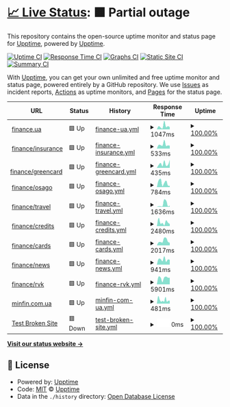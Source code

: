 # [📈 Live Status](https://upptime.github.io/upptime): <!--live status--> **🟧 Partial outage**

This repository contains the open-source uptime monitor and status page for [Upptime](https://upptime.js.org), powered by [Upptime](https://github.com/upptime/upptime).

[![Uptime CI](https://github.com/fresherr/treeum-uptime/workflows/Uptime%20CI/badge.svg)](https://github.com/fresherr/treeum-uptime/actions?query=workflow%3A%22Uptime+CI%22)
[![Response Time CI](https://github.com/fresherr/treeum-uptime/workflows/Response%20Time%20CI/badge.svg)](https://github.com/fresherr/treeum-uptime/actions?query=workflow%3A%22Response+Time+CI%22)
[![Graphs CI](https://github.com/fresherr/treeum-uptime/workflows/Graphs%20CI/badge.svg)](https://github.com/fresherr/treeum-uptime/actions?query=workflow%3A%22Graphs+CI%22)
[![Static Site CI](https://github.com/fresherr/treeum-uptime/workflows/Static%20Site%20CI/badge.svg)](https://github.com/fresherr/treeum-uptime/actions?query=workflow%3A%22Static+Site+CI%22)
[![Summary CI](https://github.com/fresherr/treeum-uptime/workflows/Summary%20CI/badge.svg)](https://github.com/fresherr/treeum-uptime/actions?query=workflow%3A%22Summary+CI%22)

With [Upptime](https://upptime.js.org), you can get your own unlimited and free uptime monitor and status page, powered entirely by a GitHub repository. We use [Issues](https://github.com/upptime/upptime/issues) as incident reports, [Actions](https://github.com/fresherr/treeum-uptime/actions) as uptime monitors, and [Pages](https://upptime.github.io/upptime) for the status page.

<!--start: status pages-->
<!-- This summary is generated by Upptime (https://github.com/upptime/upptime) -->
<!-- Do not edit this manually, your changes will be overwritten -->
<!-- prettier-ignore -->
| URL | Status | History | Response Time | Uptime |
| --- | ------ | ------- | ------------- | ------ |
| <img alt="" src="https://favicons.githubusercontent.com/finance.ua" height="13"> [finance.ua](https://finance.ua) | 🟩 Up | [finance-ua.yml](https://github.com/fresherr/treeum-uptime/commits/HEAD/history/finance-ua.yml) | <details><summary><img alt="Response time graph" src="./graphs/finance-ua/response-time-week.png" height="20"> 1047ms</summary><br><a href="https://fresherr.github.io/treeum-uptime/history/finance-ua"><img alt="Response time 769" src="https://img.shields.io/endpoint?url=https%3A%2F%2Fraw.githubusercontent.com%2Ffresherr%2Ftreeum-uptime%2FHEAD%2Fapi%2Ffinance-ua%2Fresponse-time.json"></a><br><a href="https://fresherr.github.io/treeum-uptime/history/finance-ua"><img alt="24-hour response time 741" src="https://img.shields.io/endpoint?url=https%3A%2F%2Fraw.githubusercontent.com%2Ffresherr%2Ftreeum-uptime%2FHEAD%2Fapi%2Ffinance-ua%2Fresponse-time-day.json"></a><br><a href="https://fresherr.github.io/treeum-uptime/history/finance-ua"><img alt="7-day response time 1047" src="https://img.shields.io/endpoint?url=https%3A%2F%2Fraw.githubusercontent.com%2Ffresherr%2Ftreeum-uptime%2FHEAD%2Fapi%2Ffinance-ua%2Fresponse-time-week.json"></a><br><a href="https://fresherr.github.io/treeum-uptime/history/finance-ua"><img alt="30-day response time 769" src="https://img.shields.io/endpoint?url=https%3A%2F%2Fraw.githubusercontent.com%2Ffresherr%2Ftreeum-uptime%2FHEAD%2Fapi%2Ffinance-ua%2Fresponse-time-month.json"></a><br><a href="https://fresherr.github.io/treeum-uptime/history/finance-ua"><img alt="1-year response time 769" src="https://img.shields.io/endpoint?url=https%3A%2F%2Fraw.githubusercontent.com%2Ffresherr%2Ftreeum-uptime%2FHEAD%2Fapi%2Ffinance-ua%2Fresponse-time-year.json"></a></details> | <details><summary><a href="https://fresherr.github.io/treeum-uptime/history/finance-ua">100.00%</a></summary><a href="https://fresherr.github.io/treeum-uptime/history/finance-ua"><img alt="All-time uptime 100.00%" src="https://img.shields.io/endpoint?url=https%3A%2F%2Fraw.githubusercontent.com%2Ffresherr%2Ftreeum-uptime%2FHEAD%2Fapi%2Ffinance-ua%2Fuptime.json"></a><br><a href="https://fresherr.github.io/treeum-uptime/history/finance-ua"><img alt="24-hour uptime 100.00%" src="https://img.shields.io/endpoint?url=https%3A%2F%2Fraw.githubusercontent.com%2Ffresherr%2Ftreeum-uptime%2FHEAD%2Fapi%2Ffinance-ua%2Fuptime-day.json"></a><br><a href="https://fresherr.github.io/treeum-uptime/history/finance-ua"><img alt="7-day uptime 100.00%" src="https://img.shields.io/endpoint?url=https%3A%2F%2Fraw.githubusercontent.com%2Ffresherr%2Ftreeum-uptime%2FHEAD%2Fapi%2Ffinance-ua%2Fuptime-week.json"></a><br><a href="https://fresherr.github.io/treeum-uptime/history/finance-ua"><img alt="30-day uptime 100.00%" src="https://img.shields.io/endpoint?url=https%3A%2F%2Fraw.githubusercontent.com%2Ffresherr%2Ftreeum-uptime%2FHEAD%2Fapi%2Ffinance-ua%2Fuptime-month.json"></a><br><a href="https://fresherr.github.io/treeum-uptime/history/finance-ua"><img alt="1-year uptime 100.00%" src="https://img.shields.io/endpoint?url=https%3A%2F%2Fraw.githubusercontent.com%2Ffresherr%2Ftreeum-uptime%2FHEAD%2Fapi%2Ffinance-ua%2Fuptime-year.json"></a></details>
| <img alt="" src="https://favicons.githubusercontent.com/finance.ua" height="13"> [finance/insurance](https://finance.ua/ua/insurance) | 🟩 Up | [finance-insurance.yml](https://github.com/fresherr/treeum-uptime/commits/HEAD/history/finance-insurance.yml) | <details><summary><img alt="Response time graph" src="./graphs/finance-insurance/response-time-week.png" height="20"> 533ms</summary><br><a href="https://fresherr.github.io/treeum-uptime/history/finance-insurance"><img alt="Response time 437" src="https://img.shields.io/endpoint?url=https%3A%2F%2Fraw.githubusercontent.com%2Ffresherr%2Ftreeum-uptime%2FHEAD%2Fapi%2Ffinance-insurance%2Fresponse-time.json"></a><br><a href="https://fresherr.github.io/treeum-uptime/history/finance-insurance"><img alt="24-hour response time 397" src="https://img.shields.io/endpoint?url=https%3A%2F%2Fraw.githubusercontent.com%2Ffresherr%2Ftreeum-uptime%2FHEAD%2Fapi%2Ffinance-insurance%2Fresponse-time-day.json"></a><br><a href="https://fresherr.github.io/treeum-uptime/history/finance-insurance"><img alt="7-day response time 533" src="https://img.shields.io/endpoint?url=https%3A%2F%2Fraw.githubusercontent.com%2Ffresherr%2Ftreeum-uptime%2FHEAD%2Fapi%2Ffinance-insurance%2Fresponse-time-week.json"></a><br><a href="https://fresherr.github.io/treeum-uptime/history/finance-insurance"><img alt="30-day response time 437" src="https://img.shields.io/endpoint?url=https%3A%2F%2Fraw.githubusercontent.com%2Ffresherr%2Ftreeum-uptime%2FHEAD%2Fapi%2Ffinance-insurance%2Fresponse-time-month.json"></a><br><a href="https://fresherr.github.io/treeum-uptime/history/finance-insurance"><img alt="1-year response time 437" src="https://img.shields.io/endpoint?url=https%3A%2F%2Fraw.githubusercontent.com%2Ffresherr%2Ftreeum-uptime%2FHEAD%2Fapi%2Ffinance-insurance%2Fresponse-time-year.json"></a></details> | <details><summary><a href="https://fresherr.github.io/treeum-uptime/history/finance-insurance">100.00%</a></summary><a href="https://fresherr.github.io/treeum-uptime/history/finance-insurance"><img alt="All-time uptime 100.00%" src="https://img.shields.io/endpoint?url=https%3A%2F%2Fraw.githubusercontent.com%2Ffresherr%2Ftreeum-uptime%2FHEAD%2Fapi%2Ffinance-insurance%2Fuptime.json"></a><br><a href="https://fresherr.github.io/treeum-uptime/history/finance-insurance"><img alt="24-hour uptime 100.00%" src="https://img.shields.io/endpoint?url=https%3A%2F%2Fraw.githubusercontent.com%2Ffresherr%2Ftreeum-uptime%2FHEAD%2Fapi%2Ffinance-insurance%2Fuptime-day.json"></a><br><a href="https://fresherr.github.io/treeum-uptime/history/finance-insurance"><img alt="7-day uptime 100.00%" src="https://img.shields.io/endpoint?url=https%3A%2F%2Fraw.githubusercontent.com%2Ffresherr%2Ftreeum-uptime%2FHEAD%2Fapi%2Ffinance-insurance%2Fuptime-week.json"></a><br><a href="https://fresherr.github.io/treeum-uptime/history/finance-insurance"><img alt="30-day uptime 100.00%" src="https://img.shields.io/endpoint?url=https%3A%2F%2Fraw.githubusercontent.com%2Ffresherr%2Ftreeum-uptime%2FHEAD%2Fapi%2Ffinance-insurance%2Fuptime-month.json"></a><br><a href="https://fresherr.github.io/treeum-uptime/history/finance-insurance"><img alt="1-year uptime 100.00%" src="https://img.shields.io/endpoint?url=https%3A%2F%2Fraw.githubusercontent.com%2Ffresherr%2Ftreeum-uptime%2FHEAD%2Fapi%2Ffinance-insurance%2Fuptime-year.json"></a></details>
| <img alt="" src="https://favicons.githubusercontent.com/finance.ua" height="13"> [finance/greencard](https://finance.ua/ua/insurance/greencard) | 🟩 Up | [finance-greencard.yml](https://github.com/fresherr/treeum-uptime/commits/HEAD/history/finance-greencard.yml) | <details><summary><img alt="Response time graph" src="./graphs/finance-greencard/response-time-week.png" height="20"> 435ms</summary><br><a href="https://fresherr.github.io/treeum-uptime/history/finance-greencard"><img alt="Response time 523" src="https://img.shields.io/endpoint?url=https%3A%2F%2Fraw.githubusercontent.com%2Ffresherr%2Ftreeum-uptime%2FHEAD%2Fapi%2Ffinance-greencard%2Fresponse-time.json"></a><br><a href="https://fresherr.github.io/treeum-uptime/history/finance-greencard"><img alt="24-hour response time 819" src="https://img.shields.io/endpoint?url=https%3A%2F%2Fraw.githubusercontent.com%2Ffresherr%2Ftreeum-uptime%2FHEAD%2Fapi%2Ffinance-greencard%2Fresponse-time-day.json"></a><br><a href="https://fresherr.github.io/treeum-uptime/history/finance-greencard"><img alt="7-day response time 435" src="https://img.shields.io/endpoint?url=https%3A%2F%2Fraw.githubusercontent.com%2Ffresherr%2Ftreeum-uptime%2FHEAD%2Fapi%2Ffinance-greencard%2Fresponse-time-week.json"></a><br><a href="https://fresherr.github.io/treeum-uptime/history/finance-greencard"><img alt="30-day response time 523" src="https://img.shields.io/endpoint?url=https%3A%2F%2Fraw.githubusercontent.com%2Ffresherr%2Ftreeum-uptime%2FHEAD%2Fapi%2Ffinance-greencard%2Fresponse-time-month.json"></a><br><a href="https://fresherr.github.io/treeum-uptime/history/finance-greencard"><img alt="1-year response time 523" src="https://img.shields.io/endpoint?url=https%3A%2F%2Fraw.githubusercontent.com%2Ffresherr%2Ftreeum-uptime%2FHEAD%2Fapi%2Ffinance-greencard%2Fresponse-time-year.json"></a></details> | <details><summary><a href="https://fresherr.github.io/treeum-uptime/history/finance-greencard">100.00%</a></summary><a href="https://fresherr.github.io/treeum-uptime/history/finance-greencard"><img alt="All-time uptime 100.00%" src="https://img.shields.io/endpoint?url=https%3A%2F%2Fraw.githubusercontent.com%2Ffresherr%2Ftreeum-uptime%2FHEAD%2Fapi%2Ffinance-greencard%2Fuptime.json"></a><br><a href="https://fresherr.github.io/treeum-uptime/history/finance-greencard"><img alt="24-hour uptime 100.00%" src="https://img.shields.io/endpoint?url=https%3A%2F%2Fraw.githubusercontent.com%2Ffresherr%2Ftreeum-uptime%2FHEAD%2Fapi%2Ffinance-greencard%2Fuptime-day.json"></a><br><a href="https://fresherr.github.io/treeum-uptime/history/finance-greencard"><img alt="7-day uptime 100.00%" src="https://img.shields.io/endpoint?url=https%3A%2F%2Fraw.githubusercontent.com%2Ffresherr%2Ftreeum-uptime%2FHEAD%2Fapi%2Ffinance-greencard%2Fuptime-week.json"></a><br><a href="https://fresherr.github.io/treeum-uptime/history/finance-greencard"><img alt="30-day uptime 100.00%" src="https://img.shields.io/endpoint?url=https%3A%2F%2Fraw.githubusercontent.com%2Ffresherr%2Ftreeum-uptime%2FHEAD%2Fapi%2Ffinance-greencard%2Fuptime-month.json"></a><br><a href="https://fresherr.github.io/treeum-uptime/history/finance-greencard"><img alt="1-year uptime 100.00%" src="https://img.shields.io/endpoint?url=https%3A%2F%2Fraw.githubusercontent.com%2Ffresherr%2Ftreeum-uptime%2FHEAD%2Fapi%2Ffinance-greencard%2Fuptime-year.json"></a></details>
| <img alt="" src="https://favicons.githubusercontent.com/finance.ua" height="13"> [finance/osago](https://finance.ua/ua/insurance/osago) | 🟩 Up | [finance-osago.yml](https://github.com/fresherr/treeum-uptime/commits/HEAD/history/finance-osago.yml) | <details><summary><img alt="Response time graph" src="./graphs/finance-osago/response-time-week.png" height="20"> 784ms</summary><br><a href="https://fresherr.github.io/treeum-uptime/history/finance-osago"><img alt="Response time 587" src="https://img.shields.io/endpoint?url=https%3A%2F%2Fraw.githubusercontent.com%2Ffresherr%2Ftreeum-uptime%2FHEAD%2Fapi%2Ffinance-osago%2Fresponse-time.json"></a><br><a href="https://fresherr.github.io/treeum-uptime/history/finance-osago"><img alt="24-hour response time 241" src="https://img.shields.io/endpoint?url=https%3A%2F%2Fraw.githubusercontent.com%2Ffresherr%2Ftreeum-uptime%2FHEAD%2Fapi%2Ffinance-osago%2Fresponse-time-day.json"></a><br><a href="https://fresherr.github.io/treeum-uptime/history/finance-osago"><img alt="7-day response time 784" src="https://img.shields.io/endpoint?url=https%3A%2F%2Fraw.githubusercontent.com%2Ffresherr%2Ftreeum-uptime%2FHEAD%2Fapi%2Ffinance-osago%2Fresponse-time-week.json"></a><br><a href="https://fresherr.github.io/treeum-uptime/history/finance-osago"><img alt="30-day response time 587" src="https://img.shields.io/endpoint?url=https%3A%2F%2Fraw.githubusercontent.com%2Ffresherr%2Ftreeum-uptime%2FHEAD%2Fapi%2Ffinance-osago%2Fresponse-time-month.json"></a><br><a href="https://fresherr.github.io/treeum-uptime/history/finance-osago"><img alt="1-year response time 587" src="https://img.shields.io/endpoint?url=https%3A%2F%2Fraw.githubusercontent.com%2Ffresherr%2Ftreeum-uptime%2FHEAD%2Fapi%2Ffinance-osago%2Fresponse-time-year.json"></a></details> | <details><summary><a href="https://fresherr.github.io/treeum-uptime/history/finance-osago">100.00%</a></summary><a href="https://fresherr.github.io/treeum-uptime/history/finance-osago"><img alt="All-time uptime 100.00%" src="https://img.shields.io/endpoint?url=https%3A%2F%2Fraw.githubusercontent.com%2Ffresherr%2Ftreeum-uptime%2FHEAD%2Fapi%2Ffinance-osago%2Fuptime.json"></a><br><a href="https://fresherr.github.io/treeum-uptime/history/finance-osago"><img alt="24-hour uptime 100.00%" src="https://img.shields.io/endpoint?url=https%3A%2F%2Fraw.githubusercontent.com%2Ffresherr%2Ftreeum-uptime%2FHEAD%2Fapi%2Ffinance-osago%2Fuptime-day.json"></a><br><a href="https://fresherr.github.io/treeum-uptime/history/finance-osago"><img alt="7-day uptime 100.00%" src="https://img.shields.io/endpoint?url=https%3A%2F%2Fraw.githubusercontent.com%2Ffresherr%2Ftreeum-uptime%2FHEAD%2Fapi%2Ffinance-osago%2Fuptime-week.json"></a><br><a href="https://fresherr.github.io/treeum-uptime/history/finance-osago"><img alt="30-day uptime 100.00%" src="https://img.shields.io/endpoint?url=https%3A%2F%2Fraw.githubusercontent.com%2Ffresherr%2Ftreeum-uptime%2FHEAD%2Fapi%2Ffinance-osago%2Fuptime-month.json"></a><br><a href="https://fresherr.github.io/treeum-uptime/history/finance-osago"><img alt="1-year uptime 100.00%" src="https://img.shields.io/endpoint?url=https%3A%2F%2Fraw.githubusercontent.com%2Ffresherr%2Ftreeum-uptime%2FHEAD%2Fapi%2Ffinance-osago%2Fuptime-year.json"></a></details>
| <img alt="" src="https://favicons.githubusercontent.com/finance.ua" height="13"> [finance/travel](https://finance.ua/ua/insurance/travel) | 🟩 Up | [finance-travel.yml](https://github.com/fresherr/treeum-uptime/commits/HEAD/history/finance-travel.yml) | <details><summary><img alt="Response time graph" src="./graphs/finance-travel/response-time-week.png" height="20"> 1636ms</summary><br><a href="https://fresherr.github.io/treeum-uptime/history/finance-travel"><img alt="Response time 923" src="https://img.shields.io/endpoint?url=https%3A%2F%2Fraw.githubusercontent.com%2Ffresherr%2Ftreeum-uptime%2FHEAD%2Fapi%2Ffinance-travel%2Fresponse-time.json"></a><br><a href="https://fresherr.github.io/treeum-uptime/history/finance-travel"><img alt="24-hour response time 813" src="https://img.shields.io/endpoint?url=https%3A%2F%2Fraw.githubusercontent.com%2Ffresherr%2Ftreeum-uptime%2FHEAD%2Fapi%2Ffinance-travel%2Fresponse-time-day.json"></a><br><a href="https://fresherr.github.io/treeum-uptime/history/finance-travel"><img alt="7-day response time 1636" src="https://img.shields.io/endpoint?url=https%3A%2F%2Fraw.githubusercontent.com%2Ffresherr%2Ftreeum-uptime%2FHEAD%2Fapi%2Ffinance-travel%2Fresponse-time-week.json"></a><br><a href="https://fresherr.github.io/treeum-uptime/history/finance-travel"><img alt="30-day response time 923" src="https://img.shields.io/endpoint?url=https%3A%2F%2Fraw.githubusercontent.com%2Ffresherr%2Ftreeum-uptime%2FHEAD%2Fapi%2Ffinance-travel%2Fresponse-time-month.json"></a><br><a href="https://fresherr.github.io/treeum-uptime/history/finance-travel"><img alt="1-year response time 923" src="https://img.shields.io/endpoint?url=https%3A%2F%2Fraw.githubusercontent.com%2Ffresherr%2Ftreeum-uptime%2FHEAD%2Fapi%2Ffinance-travel%2Fresponse-time-year.json"></a></details> | <details><summary><a href="https://fresherr.github.io/treeum-uptime/history/finance-travel">100.00%</a></summary><a href="https://fresherr.github.io/treeum-uptime/history/finance-travel"><img alt="All-time uptime 100.00%" src="https://img.shields.io/endpoint?url=https%3A%2F%2Fraw.githubusercontent.com%2Ffresherr%2Ftreeum-uptime%2FHEAD%2Fapi%2Ffinance-travel%2Fuptime.json"></a><br><a href="https://fresherr.github.io/treeum-uptime/history/finance-travel"><img alt="24-hour uptime 100.00%" src="https://img.shields.io/endpoint?url=https%3A%2F%2Fraw.githubusercontent.com%2Ffresherr%2Ftreeum-uptime%2FHEAD%2Fapi%2Ffinance-travel%2Fuptime-day.json"></a><br><a href="https://fresherr.github.io/treeum-uptime/history/finance-travel"><img alt="7-day uptime 100.00%" src="https://img.shields.io/endpoint?url=https%3A%2F%2Fraw.githubusercontent.com%2Ffresherr%2Ftreeum-uptime%2FHEAD%2Fapi%2Ffinance-travel%2Fuptime-week.json"></a><br><a href="https://fresherr.github.io/treeum-uptime/history/finance-travel"><img alt="30-day uptime 100.00%" src="https://img.shields.io/endpoint?url=https%3A%2F%2Fraw.githubusercontent.com%2Ffresherr%2Ftreeum-uptime%2FHEAD%2Fapi%2Ffinance-travel%2Fuptime-month.json"></a><br><a href="https://fresherr.github.io/treeum-uptime/history/finance-travel"><img alt="1-year uptime 100.00%" src="https://img.shields.io/endpoint?url=https%3A%2F%2Fraw.githubusercontent.com%2Ffresherr%2Ftreeum-uptime%2FHEAD%2Fapi%2Ffinance-travel%2Fuptime-year.json"></a></details>
| <img alt="" src="https://favicons.githubusercontent.com/finance.ua" height="13"> [finance/credits](https://finance.ua/ua/credits/all) | 🟩 Up | [finance-credits.yml](https://github.com/fresherr/treeum-uptime/commits/HEAD/history/finance-credits.yml) | <details><summary><img alt="Response time graph" src="./graphs/finance-credits/response-time-week.png" height="20"> 2480ms</summary><br><a href="https://fresherr.github.io/treeum-uptime/history/finance-credits"><img alt="Response time 2081" src="https://img.shields.io/endpoint?url=https%3A%2F%2Fraw.githubusercontent.com%2Ffresherr%2Ftreeum-uptime%2FHEAD%2Fapi%2Ffinance-credits%2Fresponse-time.json"></a><br><a href="https://fresherr.github.io/treeum-uptime/history/finance-credits"><img alt="24-hour response time 1410" src="https://img.shields.io/endpoint?url=https%3A%2F%2Fraw.githubusercontent.com%2Ffresherr%2Ftreeum-uptime%2FHEAD%2Fapi%2Ffinance-credits%2Fresponse-time-day.json"></a><br><a href="https://fresherr.github.io/treeum-uptime/history/finance-credits"><img alt="7-day response time 2480" src="https://img.shields.io/endpoint?url=https%3A%2F%2Fraw.githubusercontent.com%2Ffresherr%2Ftreeum-uptime%2FHEAD%2Fapi%2Ffinance-credits%2Fresponse-time-week.json"></a><br><a href="https://fresherr.github.io/treeum-uptime/history/finance-credits"><img alt="30-day response time 2081" src="https://img.shields.io/endpoint?url=https%3A%2F%2Fraw.githubusercontent.com%2Ffresherr%2Ftreeum-uptime%2FHEAD%2Fapi%2Ffinance-credits%2Fresponse-time-month.json"></a><br><a href="https://fresherr.github.io/treeum-uptime/history/finance-credits"><img alt="1-year response time 2081" src="https://img.shields.io/endpoint?url=https%3A%2F%2Fraw.githubusercontent.com%2Ffresherr%2Ftreeum-uptime%2FHEAD%2Fapi%2Ffinance-credits%2Fresponse-time-year.json"></a></details> | <details><summary><a href="https://fresherr.github.io/treeum-uptime/history/finance-credits">100.00%</a></summary><a href="https://fresherr.github.io/treeum-uptime/history/finance-credits"><img alt="All-time uptime 100.00%" src="https://img.shields.io/endpoint?url=https%3A%2F%2Fraw.githubusercontent.com%2Ffresherr%2Ftreeum-uptime%2FHEAD%2Fapi%2Ffinance-credits%2Fuptime.json"></a><br><a href="https://fresherr.github.io/treeum-uptime/history/finance-credits"><img alt="24-hour uptime 100.00%" src="https://img.shields.io/endpoint?url=https%3A%2F%2Fraw.githubusercontent.com%2Ffresherr%2Ftreeum-uptime%2FHEAD%2Fapi%2Ffinance-credits%2Fuptime-day.json"></a><br><a href="https://fresherr.github.io/treeum-uptime/history/finance-credits"><img alt="7-day uptime 100.00%" src="https://img.shields.io/endpoint?url=https%3A%2F%2Fraw.githubusercontent.com%2Ffresherr%2Ftreeum-uptime%2FHEAD%2Fapi%2Ffinance-credits%2Fuptime-week.json"></a><br><a href="https://fresherr.github.io/treeum-uptime/history/finance-credits"><img alt="30-day uptime 100.00%" src="https://img.shields.io/endpoint?url=https%3A%2F%2Fraw.githubusercontent.com%2Ffresherr%2Ftreeum-uptime%2FHEAD%2Fapi%2Ffinance-credits%2Fuptime-month.json"></a><br><a href="https://fresherr.github.io/treeum-uptime/history/finance-credits"><img alt="1-year uptime 100.00%" src="https://img.shields.io/endpoint?url=https%3A%2F%2Fraw.githubusercontent.com%2Ffresherr%2Ftreeum-uptime%2FHEAD%2Fapi%2Ffinance-credits%2Fuptime-year.json"></a></details>
| <img alt="" src="https://favicons.githubusercontent.com/finance.ua" height="13"> [finance/cards](https://finance.ua/ua/cards) | 🟩 Up | [finance-cards.yml](https://github.com/fresherr/treeum-uptime/commits/HEAD/history/finance-cards.yml) | <details><summary><img alt="Response time graph" src="./graphs/finance-cards/response-time-week.png" height="20"> 2017ms</summary><br><a href="https://fresherr.github.io/treeum-uptime/history/finance-cards"><img alt="Response time 2023" src="https://img.shields.io/endpoint?url=https%3A%2F%2Fraw.githubusercontent.com%2Ffresherr%2Ftreeum-uptime%2FHEAD%2Fapi%2Ffinance-cards%2Fresponse-time.json"></a><br><a href="https://fresherr.github.io/treeum-uptime/history/finance-cards"><img alt="24-hour response time 1194" src="https://img.shields.io/endpoint?url=https%3A%2F%2Fraw.githubusercontent.com%2Ffresherr%2Ftreeum-uptime%2FHEAD%2Fapi%2Ffinance-cards%2Fresponse-time-day.json"></a><br><a href="https://fresherr.github.io/treeum-uptime/history/finance-cards"><img alt="7-day response time 2017" src="https://img.shields.io/endpoint?url=https%3A%2F%2Fraw.githubusercontent.com%2Ffresherr%2Ftreeum-uptime%2FHEAD%2Fapi%2Ffinance-cards%2Fresponse-time-week.json"></a><br><a href="https://fresherr.github.io/treeum-uptime/history/finance-cards"><img alt="30-day response time 2023" src="https://img.shields.io/endpoint?url=https%3A%2F%2Fraw.githubusercontent.com%2Ffresherr%2Ftreeum-uptime%2FHEAD%2Fapi%2Ffinance-cards%2Fresponse-time-month.json"></a><br><a href="https://fresherr.github.io/treeum-uptime/history/finance-cards"><img alt="1-year response time 2023" src="https://img.shields.io/endpoint?url=https%3A%2F%2Fraw.githubusercontent.com%2Ffresherr%2Ftreeum-uptime%2FHEAD%2Fapi%2Ffinance-cards%2Fresponse-time-year.json"></a></details> | <details><summary><a href="https://fresherr.github.io/treeum-uptime/history/finance-cards">100.00%</a></summary><a href="https://fresherr.github.io/treeum-uptime/history/finance-cards"><img alt="All-time uptime 100.00%" src="https://img.shields.io/endpoint?url=https%3A%2F%2Fraw.githubusercontent.com%2Ffresherr%2Ftreeum-uptime%2FHEAD%2Fapi%2Ffinance-cards%2Fuptime.json"></a><br><a href="https://fresherr.github.io/treeum-uptime/history/finance-cards"><img alt="24-hour uptime 100.00%" src="https://img.shields.io/endpoint?url=https%3A%2F%2Fraw.githubusercontent.com%2Ffresherr%2Ftreeum-uptime%2FHEAD%2Fapi%2Ffinance-cards%2Fuptime-day.json"></a><br><a href="https://fresherr.github.io/treeum-uptime/history/finance-cards"><img alt="7-day uptime 100.00%" src="https://img.shields.io/endpoint?url=https%3A%2F%2Fraw.githubusercontent.com%2Ffresherr%2Ftreeum-uptime%2FHEAD%2Fapi%2Ffinance-cards%2Fuptime-week.json"></a><br><a href="https://fresherr.github.io/treeum-uptime/history/finance-cards"><img alt="30-day uptime 100.00%" src="https://img.shields.io/endpoint?url=https%3A%2F%2Fraw.githubusercontent.com%2Ffresherr%2Ftreeum-uptime%2FHEAD%2Fapi%2Ffinance-cards%2Fuptime-month.json"></a><br><a href="https://fresherr.github.io/treeum-uptime/history/finance-cards"><img alt="1-year uptime 100.00%" src="https://img.shields.io/endpoint?url=https%3A%2F%2Fraw.githubusercontent.com%2Ffresherr%2Ftreeum-uptime%2FHEAD%2Fapi%2Ffinance-cards%2Fuptime-year.json"></a></details>
| <img alt="" src="https://favicons.githubusercontent.com/news.finance.ua" height="13"> [finance/news](https://news.finance.ua) | 🟩 Up | [finance-news.yml](https://github.com/fresherr/treeum-uptime/commits/HEAD/history/finance-news.yml) | <details><summary><img alt="Response time graph" src="./graphs/finance-news/response-time-week.png" height="20"> 941ms</summary><br><a href="https://fresherr.github.io/treeum-uptime/history/finance-news"><img alt="Response time 824" src="https://img.shields.io/endpoint?url=https%3A%2F%2Fraw.githubusercontent.com%2Ffresherr%2Ftreeum-uptime%2FHEAD%2Fapi%2Ffinance-news%2Fresponse-time.json"></a><br><a href="https://fresherr.github.io/treeum-uptime/history/finance-news"><img alt="24-hour response time 893" src="https://img.shields.io/endpoint?url=https%3A%2F%2Fraw.githubusercontent.com%2Ffresherr%2Ftreeum-uptime%2FHEAD%2Fapi%2Ffinance-news%2Fresponse-time-day.json"></a><br><a href="https://fresherr.github.io/treeum-uptime/history/finance-news"><img alt="7-day response time 941" src="https://img.shields.io/endpoint?url=https%3A%2F%2Fraw.githubusercontent.com%2Ffresherr%2Ftreeum-uptime%2FHEAD%2Fapi%2Ffinance-news%2Fresponse-time-week.json"></a><br><a href="https://fresherr.github.io/treeum-uptime/history/finance-news"><img alt="30-day response time 824" src="https://img.shields.io/endpoint?url=https%3A%2F%2Fraw.githubusercontent.com%2Ffresherr%2Ftreeum-uptime%2FHEAD%2Fapi%2Ffinance-news%2Fresponse-time-month.json"></a><br><a href="https://fresherr.github.io/treeum-uptime/history/finance-news"><img alt="1-year response time 824" src="https://img.shields.io/endpoint?url=https%3A%2F%2Fraw.githubusercontent.com%2Ffresherr%2Ftreeum-uptime%2FHEAD%2Fapi%2Ffinance-news%2Fresponse-time-year.json"></a></details> | <details><summary><a href="https://fresherr.github.io/treeum-uptime/history/finance-news">100.00%</a></summary><a href="https://fresherr.github.io/treeum-uptime/history/finance-news"><img alt="All-time uptime 100.00%" src="https://img.shields.io/endpoint?url=https%3A%2F%2Fraw.githubusercontent.com%2Ffresherr%2Ftreeum-uptime%2FHEAD%2Fapi%2Ffinance-news%2Fuptime.json"></a><br><a href="https://fresherr.github.io/treeum-uptime/history/finance-news"><img alt="24-hour uptime 100.00%" src="https://img.shields.io/endpoint?url=https%3A%2F%2Fraw.githubusercontent.com%2Ffresherr%2Ftreeum-uptime%2FHEAD%2Fapi%2Ffinance-news%2Fuptime-day.json"></a><br><a href="https://fresherr.github.io/treeum-uptime/history/finance-news"><img alt="7-day uptime 100.00%" src="https://img.shields.io/endpoint?url=https%3A%2F%2Fraw.githubusercontent.com%2Ffresherr%2Ftreeum-uptime%2FHEAD%2Fapi%2Ffinance-news%2Fuptime-week.json"></a><br><a href="https://fresherr.github.io/treeum-uptime/history/finance-news"><img alt="30-day uptime 100.00%" src="https://img.shields.io/endpoint?url=https%3A%2F%2Fraw.githubusercontent.com%2Ffresherr%2Ftreeum-uptime%2FHEAD%2Fapi%2Ffinance-news%2Fuptime-month.json"></a><br><a href="https://fresherr.github.io/treeum-uptime/history/finance-news"><img alt="1-year uptime 100.00%" src="https://img.shields.io/endpoint?url=https%3A%2F%2Fraw.githubusercontent.com%2Ffresherr%2Ftreeum-uptime%2FHEAD%2Fapi%2Ffinance-news%2Fuptime-year.json"></a></details>
| <img alt="" src="https://favicons.githubusercontent.com/finance.ua" height="13"> [finance/rvk](https://finance.ua/ua/banks/a-bank) | 🟩 Up | [finance-rvk.yml](https://github.com/fresherr/treeum-uptime/commits/HEAD/history/finance-rvk.yml) | <details><summary><img alt="Response time graph" src="./graphs/finance-rvk/response-time-week.png" height="20"> 5901ms</summary><br><a href="https://fresherr.github.io/treeum-uptime/history/finance-rvk"><img alt="Response time 5005" src="https://img.shields.io/endpoint?url=https%3A%2F%2Fraw.githubusercontent.com%2Ffresherr%2Ftreeum-uptime%2FHEAD%2Fapi%2Ffinance-rvk%2Fresponse-time.json"></a><br><a href="https://fresherr.github.io/treeum-uptime/history/finance-rvk"><img alt="24-hour response time 6100" src="https://img.shields.io/endpoint?url=https%3A%2F%2Fraw.githubusercontent.com%2Ffresherr%2Ftreeum-uptime%2FHEAD%2Fapi%2Ffinance-rvk%2Fresponse-time-day.json"></a><br><a href="https://fresherr.github.io/treeum-uptime/history/finance-rvk"><img alt="7-day response time 5901" src="https://img.shields.io/endpoint?url=https%3A%2F%2Fraw.githubusercontent.com%2Ffresherr%2Ftreeum-uptime%2FHEAD%2Fapi%2Ffinance-rvk%2Fresponse-time-week.json"></a><br><a href="https://fresherr.github.io/treeum-uptime/history/finance-rvk"><img alt="30-day response time 5005" src="https://img.shields.io/endpoint?url=https%3A%2F%2Fraw.githubusercontent.com%2Ffresherr%2Ftreeum-uptime%2FHEAD%2Fapi%2Ffinance-rvk%2Fresponse-time-month.json"></a><br><a href="https://fresherr.github.io/treeum-uptime/history/finance-rvk"><img alt="1-year response time 5005" src="https://img.shields.io/endpoint?url=https%3A%2F%2Fraw.githubusercontent.com%2Ffresherr%2Ftreeum-uptime%2FHEAD%2Fapi%2Ffinance-rvk%2Fresponse-time-year.json"></a></details> | <details><summary><a href="https://fresherr.github.io/treeum-uptime/history/finance-rvk">100.00%</a></summary><a href="https://fresherr.github.io/treeum-uptime/history/finance-rvk"><img alt="All-time uptime 100.00%" src="https://img.shields.io/endpoint?url=https%3A%2F%2Fraw.githubusercontent.com%2Ffresherr%2Ftreeum-uptime%2FHEAD%2Fapi%2Ffinance-rvk%2Fuptime.json"></a><br><a href="https://fresherr.github.io/treeum-uptime/history/finance-rvk"><img alt="24-hour uptime 100.00%" src="https://img.shields.io/endpoint?url=https%3A%2F%2Fraw.githubusercontent.com%2Ffresherr%2Ftreeum-uptime%2FHEAD%2Fapi%2Ffinance-rvk%2Fuptime-day.json"></a><br><a href="https://fresherr.github.io/treeum-uptime/history/finance-rvk"><img alt="7-day uptime 100.00%" src="https://img.shields.io/endpoint?url=https%3A%2F%2Fraw.githubusercontent.com%2Ffresherr%2Ftreeum-uptime%2FHEAD%2Fapi%2Ffinance-rvk%2Fuptime-week.json"></a><br><a href="https://fresherr.github.io/treeum-uptime/history/finance-rvk"><img alt="30-day uptime 100.00%" src="https://img.shields.io/endpoint?url=https%3A%2F%2Fraw.githubusercontent.com%2Ffresherr%2Ftreeum-uptime%2FHEAD%2Fapi%2Ffinance-rvk%2Fuptime-month.json"></a><br><a href="https://fresherr.github.io/treeum-uptime/history/finance-rvk"><img alt="1-year uptime 100.00%" src="https://img.shields.io/endpoint?url=https%3A%2F%2Fraw.githubusercontent.com%2Ffresherr%2Ftreeum-uptime%2FHEAD%2Fapi%2Ffinance-rvk%2Fuptime-year.json"></a></details>
| <img alt="" src="https://favicons.githubusercontent.com/minfin.com.ua" height="13"> [minfin.com.ua](https://minfin.com.ua) | 🟩 Up | [minfin-com-ua.yml](https://github.com/fresherr/treeum-uptime/commits/HEAD/history/minfin-com-ua.yml) | <details><summary><img alt="Response time graph" src="./graphs/minfin-com-ua/response-time-week.png" height="20"> 481ms</summary><br><a href="https://fresherr.github.io/treeum-uptime/history/minfin-com-ua"><img alt="Response time 398" src="https://img.shields.io/endpoint?url=https%3A%2F%2Fraw.githubusercontent.com%2Ffresherr%2Ftreeum-uptime%2FHEAD%2Fapi%2Fminfin-com-ua%2Fresponse-time.json"></a><br><a href="https://fresherr.github.io/treeum-uptime/history/minfin-com-ua"><img alt="24-hour response time 399" src="https://img.shields.io/endpoint?url=https%3A%2F%2Fraw.githubusercontent.com%2Ffresherr%2Ftreeum-uptime%2FHEAD%2Fapi%2Fminfin-com-ua%2Fresponse-time-day.json"></a><br><a href="https://fresherr.github.io/treeum-uptime/history/minfin-com-ua"><img alt="7-day response time 481" src="https://img.shields.io/endpoint?url=https%3A%2F%2Fraw.githubusercontent.com%2Ffresherr%2Ftreeum-uptime%2FHEAD%2Fapi%2Fminfin-com-ua%2Fresponse-time-week.json"></a><br><a href="https://fresherr.github.io/treeum-uptime/history/minfin-com-ua"><img alt="30-day response time 398" src="https://img.shields.io/endpoint?url=https%3A%2F%2Fraw.githubusercontent.com%2Ffresherr%2Ftreeum-uptime%2FHEAD%2Fapi%2Fminfin-com-ua%2Fresponse-time-month.json"></a><br><a href="https://fresherr.github.io/treeum-uptime/history/minfin-com-ua"><img alt="1-year response time 398" src="https://img.shields.io/endpoint?url=https%3A%2F%2Fraw.githubusercontent.com%2Ffresherr%2Ftreeum-uptime%2FHEAD%2Fapi%2Fminfin-com-ua%2Fresponse-time-year.json"></a></details> | <details><summary><a href="https://fresherr.github.io/treeum-uptime/history/minfin-com-ua">100.00%</a></summary><a href="https://fresherr.github.io/treeum-uptime/history/minfin-com-ua"><img alt="All-time uptime 100.00%" src="https://img.shields.io/endpoint?url=https%3A%2F%2Fraw.githubusercontent.com%2Ffresherr%2Ftreeum-uptime%2FHEAD%2Fapi%2Fminfin-com-ua%2Fuptime.json"></a><br><a href="https://fresherr.github.io/treeum-uptime/history/minfin-com-ua"><img alt="24-hour uptime 100.00%" src="https://img.shields.io/endpoint?url=https%3A%2F%2Fraw.githubusercontent.com%2Ffresherr%2Ftreeum-uptime%2FHEAD%2Fapi%2Fminfin-com-ua%2Fuptime-day.json"></a><br><a href="https://fresherr.github.io/treeum-uptime/history/minfin-com-ua"><img alt="7-day uptime 100.00%" src="https://img.shields.io/endpoint?url=https%3A%2F%2Fraw.githubusercontent.com%2Ffresherr%2Ftreeum-uptime%2FHEAD%2Fapi%2Fminfin-com-ua%2Fuptime-week.json"></a><br><a href="https://fresherr.github.io/treeum-uptime/history/minfin-com-ua"><img alt="30-day uptime 100.00%" src="https://img.shields.io/endpoint?url=https%3A%2F%2Fraw.githubusercontent.com%2Ffresherr%2Ftreeum-uptime%2FHEAD%2Fapi%2Fminfin-com-ua%2Fuptime-month.json"></a><br><a href="https://fresherr.github.io/treeum-uptime/history/minfin-com-ua"><img alt="1-year uptime 100.00%" src="https://img.shields.io/endpoint?url=https%3A%2F%2Fraw.githubusercontent.com%2Ffresherr%2Ftreeum-uptime%2FHEAD%2Fapi%2Fminfin-com-ua%2Fuptime-year.json"></a></details>
| <img alt="" src="https://favicons.githubusercontent.com/thissitedoesnotexist.koj.co" height="13"> [Test Broken Site](https://thissitedoesnotexist.koj.co) | 🟥 Down | [test-broken-site.yml](https://github.com/fresherr/treeum-uptime/commits/HEAD/history/test-broken-site.yml) | <details><summary><img alt="Response time graph" src="./graphs/test-broken-site/response-time-week.png" height="20"> 0ms</summary><br><a href="https://fresherr.github.io/treeum-uptime/history/test-broken-site"><img alt="Response time 0" src="https://img.shields.io/endpoint?url=https%3A%2F%2Fraw.githubusercontent.com%2Ffresherr%2Ftreeum-uptime%2FHEAD%2Fapi%2Ftest-broken-site%2Fresponse-time.json"></a><br><a href="https://fresherr.github.io/treeum-uptime/history/test-broken-site"><img alt="24-hour response time 0" src="https://img.shields.io/endpoint?url=https%3A%2F%2Fraw.githubusercontent.com%2Ffresherr%2Ftreeum-uptime%2FHEAD%2Fapi%2Ftest-broken-site%2Fresponse-time-day.json"></a><br><a href="https://fresherr.github.io/treeum-uptime/history/test-broken-site"><img alt="7-day response time 0" src="https://img.shields.io/endpoint?url=https%3A%2F%2Fraw.githubusercontent.com%2Ffresherr%2Ftreeum-uptime%2FHEAD%2Fapi%2Ftest-broken-site%2Fresponse-time-week.json"></a><br><a href="https://fresherr.github.io/treeum-uptime/history/test-broken-site"><img alt="30-day response time 0" src="https://img.shields.io/endpoint?url=https%3A%2F%2Fraw.githubusercontent.com%2Ffresherr%2Ftreeum-uptime%2FHEAD%2Fapi%2Ftest-broken-site%2Fresponse-time-month.json"></a><br><a href="https://fresherr.github.io/treeum-uptime/history/test-broken-site"><img alt="1-year response time 0" src="https://img.shields.io/endpoint?url=https%3A%2F%2Fraw.githubusercontent.com%2Ffresherr%2Ftreeum-uptime%2FHEAD%2Fapi%2Ftest-broken-site%2Fresponse-time-year.json"></a></details> | <details><summary><a href="https://fresherr.github.io/treeum-uptime/history/test-broken-site">100.00%</a></summary><a href="https://fresherr.github.io/treeum-uptime/history/test-broken-site"><img alt="All-time uptime 100.00%" src="https://img.shields.io/endpoint?url=https%3A%2F%2Fraw.githubusercontent.com%2Ffresherr%2Ftreeum-uptime%2FHEAD%2Fapi%2Ftest-broken-site%2Fuptime.json"></a><br><a href="https://fresherr.github.io/treeum-uptime/history/test-broken-site"><img alt="24-hour uptime 100.00%" src="https://img.shields.io/endpoint?url=https%3A%2F%2Fraw.githubusercontent.com%2Ffresherr%2Ftreeum-uptime%2FHEAD%2Fapi%2Ftest-broken-site%2Fuptime-day.json"></a><br><a href="https://fresherr.github.io/treeum-uptime/history/test-broken-site"><img alt="7-day uptime 100.00%" src="https://img.shields.io/endpoint?url=https%3A%2F%2Fraw.githubusercontent.com%2Ffresherr%2Ftreeum-uptime%2FHEAD%2Fapi%2Ftest-broken-site%2Fuptime-week.json"></a><br><a href="https://fresherr.github.io/treeum-uptime/history/test-broken-site"><img alt="30-day uptime 100.00%" src="https://img.shields.io/endpoint?url=https%3A%2F%2Fraw.githubusercontent.com%2Ffresherr%2Ftreeum-uptime%2FHEAD%2Fapi%2Ftest-broken-site%2Fuptime-month.json"></a><br><a href="https://fresherr.github.io/treeum-uptime/history/test-broken-site"><img alt="1-year uptime 100.00%" src="https://img.shields.io/endpoint?url=https%3A%2F%2Fraw.githubusercontent.com%2Ffresherr%2Ftreeum-uptime%2FHEAD%2Fapi%2Ftest-broken-site%2Fuptime-year.json"></a></details>

<!--end: status pages-->

[**Visit our status website →**](https://fresherr.github.io/treeum-uptime/)

## 📄 License

- Powered by: [Upptime](https://github.com/upptime/upptime)
- Code: [MIT](./LICENSE) © [Upptime](https://upptime.js.org)
- Data in the `./history` directory: [Open Database License](https://opendatacommons.org/licenses/odbl/1-0/)
